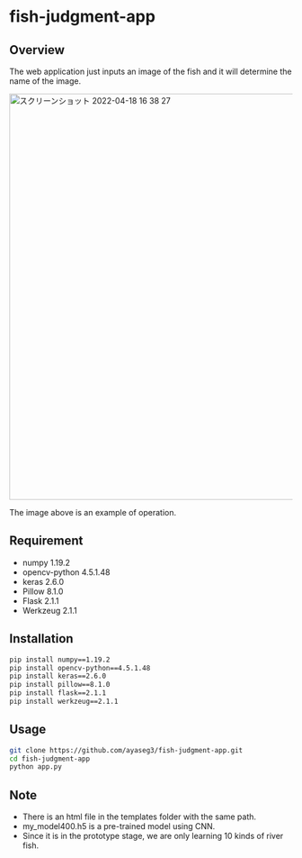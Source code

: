 # fish-judgment-app

## Overview
The web application just inputs an image of the fish and it will determine the name of the image.

<img width="721" alt="スクリーンショット 2022-04-18 16 38 27" src="https://user-images.githubusercontent.com/75469712/163774089-7dab9148-1695-488b-8337-2cadb58c50c9.png">

The image above is an example of operation.

## Requirement
* numpy 1.19.2
* opencv-python 4.5.1.48
* keras 2.6.0
* Pillow 8.1.0
* Flask 2.1.1
* Werkzeug 2.1.1

## Installation
```bash
pip install numpy==1.19.2
pip install opencv-python==4.5.1.48
pip install keras==2.6.0
pip install pillow==8.1.0
pip install flask==2.1.1
pip install werkzeug==2.1.1
```

## Usage
```bash
git clone https://github.com/ayaseg3/fish-judgment-app.git
cd fish-judgment-app
python app.py
```

## Note
* There is an html file in the templates folder with the same path.
* my_model400.h5 is a pre-trained model using CNN.
* Since it is in the prototype stage, we are only learning 10 kinds of river fish.
